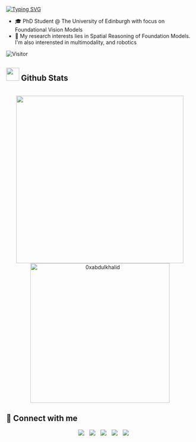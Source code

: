 [![Typing SVG](https://readme-typing-svg.herokuapp.com?font=Wittgenstein&size=43&duration=4300&pause=900&color=7A1FF7&center=true&vCenter=true&multiline=true&random=false&width=950&height=120&lines=Hi!+my+name+is+Ilias+(pronounced+%22ee-LY-us%22);I'm+a+PhD+Student+%40+The+University+of+Edinburgh)](https://git.io/typing-svg)

- 🎓 PhD Student @ The University of Edinburgh with focus on Foundational Vision Models
- 👀 My research interests lies in Spatial Reasoning of Foundation Models. I'm also interensted in multimodality, and robotics 

 ![Visitor](https://visitor-badge.laobi.icu/badge?page_id=stoyian)

## <img src="https://media.giphy.com/media/iY8CRBdQXODJSCERIr/giphy.gif" width="35"><b> Github Stats </b>
<br>

<div align="center">

<a href="https://github.com/gody10/">
  <img src="https://github-readme-stats.vercel.app/api?username=stogiannidis&include_all_commits=true&count_private=true&show_icons=true&line_height=20&theme=midnight-purple" width="450"/>
  <img src="https://github-readme-stats.vercel.app/api/top-langs?username=stogiannidis&show_icons=true&locale=en&layout=compact&line_height=20&theme=midnight-purple" width="375"  alt="0xabdulkhalid"/>

</a>
</div>
	

## 🤝 Connect with me

<p align="center">
 <div align="center"  class="icons-social" style="margin-left: 10px;">
        <a style="margin-left: 10px;"  target="_blank" href="https://www.linkedin.com/in/stogiannidis/">
			   <img src="https://img.icons8.com/doodle/40/000000/linkedin--v2.png"></a>
        <a style="margin-left: 10px;" target="_blank" href="https://github.com/stoyian">
		      <img src="https://img.icons8.com/doodle/40/000000/github--v1.png"></a>
        <a style="margin-left: 10px;" target="_blank" href="https://www.instagram.com/stogiannidis_/">
			   <img src="https://img.icons8.com/doodle/40/000000/instagram-new--v2.png"></a>
	<a style="margin-left: 10px;" target="_blank" href="https://x.com/istogiannidis">
			   <img src="https://img.icons8.com/doodle/1x/twitter-squared--v2.png" ></a>
	<a style="margin-left: 10px;" target="_blank" href="mailto:stoyianel@gmail.com">
			   <img src="https://img.icons8.com/doodle/1x/new-post.png"></a>

</div>
</p>
